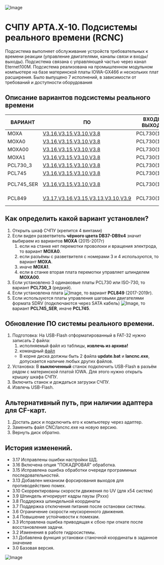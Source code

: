 ![Image](https://edm.ru/img/logo.png)
# СЧПУ АРТА.X-10. Подсистемы реального времени (RCNC)

Подсистема выполняет обслуживание устройств требовательных к времени реакции (управление двигателями, каналы связи и входы/выходы). 
Подсистема связана с управляющей частью через канал Eternet100M.
Подсистема реализована на промышленном модульном компьютере на базе материнской платы IOWA-GX466 и нескольких плат расширения.
Было выпущено 7 исполнений, в зависимости от требований и доступности оборудования

## Описание вариантов подсистемы реального времени

| ВАРИАНТ    |   ПО                                  | ВХОДЫ/ВЫХОДЫ      | ГЕНЕРАТОР  | ПЕРЕМОТКА | ПУЛЬТ ДУ. | SDRV        |
|------------|---------------------------------------|-------------------|------------|-----------|-----------|-------------|
| MOXA       | [V3.16](RCNC/MOXA/lancnc316.zip),[V3.15](RCNC/MOXA/lancnc315.zip),[V3.10](RCNC/MOXA/lancnc310.zip),[V3.8](RCNC/MOXA/lancnc38.zip) | PCL730(1,2)       | MOXA.3     | MOXA.4    | IOWA.COM3 | MOXA.1-2    |
| MOXA0      | [V3.16](RCNC/MOXA0/lancnc316.zip),[V3.15](RCNC/MOXA0/lancnc315.zip),[V3.10](RCNC/MOXA0/lancnc310.zip),[V3.8](RCNC/MOXA0/lancnc38.zip) | PCL730(1,2)       | MOXA.3     | НЕТ       | MOXA.4    | MOXA.1-2    |
| MOXA00     | [V3.16](RCNC/MOXA00/lancnc316.zip),[V3.15](RCNC/MOXA00/lancnc315.zip),[V3.10](RCNC/MOXA00/lancnc310.zip),[V3.8](RCNC/MOXA00/lancnc38.zip) | PCL730(1,2)       | MOXA.3     | MOXA.2,4 | IOWA.COM3 | MOXA.1    |
| MOXA1      | [V3.16](RCNC/MOXA1/lancnc316.zip),[V3.15](RCNC/MOXA1/lancnc315.zip),[V3.10](RCNC/MOXA1/lancnc310.zip),[V3.8](RCNC/MOXA1/lancnc38.zip) | PCL730(1,2)       | IOWA.COM2  | IOWA.COM1 | IOWA.COM3 | MOXA.1-2    |
| PCL730_3   | [V3.16](RCNC/PCL730_3/lancnc316.zip),[V3.15](RCNC/PCL730_3/lancnc315.zip),[V3.10](RCNC/PCL730_3/lancnc310.zip),[V3.8](RCNC/PCL730_3/lancnc38.zip) | PCL730(1,2,3)     | IOWA.COM2  | IOWA.COM1 | IOWA.COM3 | НЕТ         |
| PCL745     | [V3.16](RCNC/PCL745/lancnc316.zip),[V3.15](RCNC/PCL745/lancnc315.zip),[V3.10](RCNC/PCL745/lancnc310.zip),[V3.8](RCNC/PCL745/lancnc38.zip) | PCL730(1,2)       | PCL745.2   | PCL745.1  | IOWA.COM3 | НЕТ         |
| PCL745_SER | [V3.16](RCNC/PCL745_SER/lancnc316.zip),[V3.15](RCNC/PCL745_SER/lancnc315.zip),[V3.10](RCNC/PCL745_SER/lancnc310.zip),[V3.8](RCNC/PCL745_SER/lancnc38.zip) | PCL730(1,2)       | IOWA.COM2  | IOWA.COM1 | IOWA.COM3 | PCL745.1-2  |
| PCL849     | [V3.17](RCNC/PCL849/lancnc317.zip),[V3.16](RCNC/PCL849/lancnc316.zip),[V3.15](RCNC/PCL849/lancnc315.zip),[V3.13](RCNC/PCL849/lancnc313.zip),[V3.10](RCNC/PCL849/lancnc310.zip),[V3.9](RCNC/PCL849/lancnc39.zip) | PCL730(1,2)       | PCL849.3   | PCL849.4  | IOWA.COM3 | PCL849.1-2  |

## Как определить какой вариант установлен?
1. Открыть шкаф СЧПУ (крепится 4 винтами)
2. Если виден разветвитель **чёрного цвета DB37-DB9x4** значит выбираем из вариантов **MOXA** (2015-2017г)
	1. если на станке нет перемотки проволоки и вращения электрода, то вариант **MOXA0**.
	2. если разъёмы с разветвителя с номерами 3 и 4 используются, то вариант **MOXA**.
	3. иначе **MOXA1**.
	4. если в станке вторая плата перемотки управляет шпинделем **MOXA00**.
3. Если установлено 3 одинаковые платы PCL730 или ISO-730, то вариант **PCL730_3** (редкий).
4. Если установлена плата ![Image](IMG/PCL849ad.jpg), то вариант **PCL849** (2017-2019г).
5. Если используются платы управления шаговыми двигателями формата SDRV (подключаются через SATA кабель) ![Image](IMG/SDRV.jpg), 
   то вариант **PCL745_SER**, иначе **PCL745**.

## Обновление ПО системы реального времени.
1. Подготовка: На USB-Flash отформатированный в FAT-32 нужно записать 2 файла:
	1. исполняемый файл из таблицы, **извлечь из архива!**
	2. командный [файл](CMD/update.bat)
	* В корне диска должны быть 2 файла **update.bat** и **lancnc.exe**, допускается наличие любых других файлов.
2. Установка: В **выключенный** станок подключить USB-Flash в разъём рядом с материнской платой IOWA. Для этого нужно открыть 
   крышку шкафа СЧПУ.
3. Включить станок и дождаться загрузки СЧПУ.
4. Извлечь USB-Flash.

## Альтернативный путь, при наличии адаптера для CF-карт.
1. Достать диск и подключить его к компьютеру через адаптер.
2. Заменить файл CNC/lancnc.exe на новую версию.
3. Вернуть диск обратно.

## История изменений.
* 3.17 Исправлены ошибки настройки ШД.
* 3.16 Включена опция "ПОКАДРОВАЯ" обработка.
* 3.15 Исправлена ошибка обработки очереди программных последовательностей.
* 3.13 Добавлен механизм форсирования выходов для противодействию помех.
* 3.10 Скорректированы скорости движения по UV (для x54 систем)
* 3.9 Шпиндель игнорирует кадры паузы (Pxxx)
* 3.8 Поддержка шпиндельной координаты
* 3.7 Поддержка отключения питания после остановки системы.
* 3.6 Ограничение скорости неускоренного движения. 
* 3.4 Повышение устойчивости к помехам.
* 3.3 Исправлена ошибка приводящая к сбою при откате после восстановления задачи.
* 3.2 Изменения в работе гидросистемы.
* 3.1 Добавлена функция установки станочной координаты в заданное значение
* 3.0 Базовая версия.

![Image](http://edm.ru/style/bottom.png)
